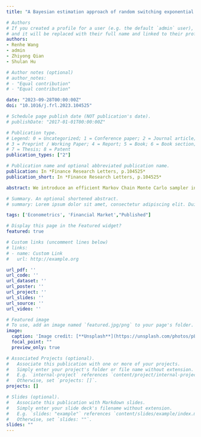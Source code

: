 ```yaml
---
title: "A Bayesian estimation approach of random switching exponential smoothing with application to credit forecast"

# Authors
# If you created a profile for a user (e.g. the default `admin` user), write the username (folder name) here
# and it will be replaced with their full name and linked to their profile.
authors:
- Renhe Wang
- admin
- Zhiyong Qian
- Shulan Hu

# Author notes (optional)
# author_notes:
# - "Equal contribution"
# - "Equal contribution"

date: "2023-09-28T00:00:00Z"
doi: "10.1016/j.frl.2023.104525"

# Schedule page publish date (NOT publication's date).
# publishDate: "2017-01-01T00:00:00Z"

# Publication type.
# Legend: 0 = Uncategorized; 1 = Conference paper; 2 = Journal article;
# 3 = Preprint / Working Paper; 4 = Report; 5 = Book; 6 = Book section;
# 7 = Thesis; 8 = Patent
publication_types: ["2"]

# Publication name and optional abbreviated publication name.
publication: In *Finance Research Letters, p.104525*
publication_short: In *Finance Research Letters, p.104525*

abstract: We introduce an efficient Markov Chain Monte Carlo sampler in precision-based algorithms for the estimation of the Random Switching Exponential Smoothing model, a versatile forecasting mechanism for time series data characterized with changing trends. Through a series of simulation experiments, RC-MCMC exhibits superior parameter estimation accuracy, particularly for datasets featuring low persistence trends. Furthermore, an empirical evaluation using the Bank for International Settlements’ quarterly time series data on the non-financial sector’s total credit relative to GDP validates the findings. The out-of-sample results indicate that the proposed approach outperforms its counterparts in estimating and forecasting accuracy for trending time series data.

# Summary. An optional shortened abstract.
# summary: Lorem ipsum dolor sit amet, consectetur adipiscing elit. Duis posuere tellus ac convallis placerat. Proin tincidunt magna sed ex sollicitudin condimentum.

tags: ['Econometrics', 'Financial Market',"Published"]

# Display this page in the Featured widget?
featured: true

# Custom links (uncomment lines below)
# links:
# - name: Custom Link
#   url: http://example.org

url_pdf: ''
url_code: ''
url_dataset: ''
url_poster: ''
url_project: ''
url_slides: ''
url_source: ''
url_video: ''

# Featured image
# To use, add an image named `featured.jpg/png` to your page's folder.
image:
  caption: 'Image credit: [**Unsplash**](https://unsplash.com/photos/pLCdAaMFLTE)'
  focal_point: ""
  preview_only: true

# Associated Projects (optional).
#   Associate this publication with one or more of your projects.
#   Simply enter your project's folder or file name without extension.
#   E.g. `internal-project` references `content/project/internal-project/index.md`.
#   Otherwise, set `projects: []`.
projects: []

# Slides (optional).
#   Associate this publication with Markdown slides.
#   Simply enter your slide deck's filename without extension.
#   E.g. `slides: "example"` references `content/slides/example/index.md`.
#   Otherwise, set `slides: ""`.
slides: ""
---
```



